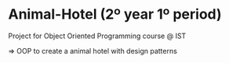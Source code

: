 # Animal-Hotel (2º year 1º period)
Project for Object Oriented Programming course @ IST

=> OOP to create a animal hotel with design patterns
